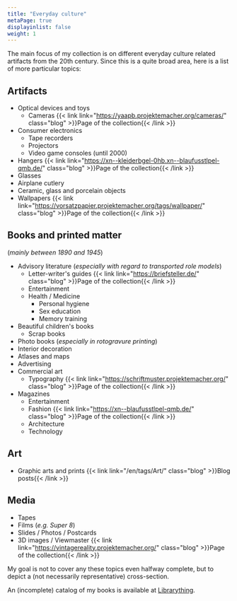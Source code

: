```yaml
---
title: "Everyday culture"
metaPage: true
displayinlist: false
weight: 1
---
```


The main focus of my collection is on different everyday culture related artifacts from the 20th century. Since this is a quite broad area, here is a list of more particular topics:

## Artifacts
* Optical devices and toys
  * Cameras {{< link link="https://yaapb.projektemacher.org/cameras/" class="blog" >}}Page of the collection{{< /link >}}
* Consumer electronics
  * Tape recorders
  * Projectors
  * Video game consoles (until 2000)
* Hangers {{< link link="https://xn--kleiderbgel-0hb.xn--blaufusstlpel-qmb.de/" class="blog" >}}Page of the collection{{< /link >}}
* Glasses
* Airplane cutlery
* Ceramic, glass and porcelain objects
* Wallpapers {{< link link="https://vorsatzpapier.projektemacher.org/tags/wallpaper/" class="blog" >}}Page of the collection{{< /link >}}

## Books and printed matter
 (*mainly between 1890 and 1945*)
* Advisory literature (*especially with regard to transported role models*)
  * Letter-writer's guides {{< link link="https://briefsteller.de/" class="blog" >}}Page of the collection{{< /link >}}
  * Entertainment
  * Health / Medicine
    * Personal hygiene
    * Sex education
    * Memory training
* Beautiful children's books
  * Scrap books
* Photo books (*especially in rotogravure printing*)
* Interior decoration
* Atlases and maps
* Advertising
* Commercial art
  * Typography {{< link link="https://schriftmuster.projektemacher.org/" class="blog" >}}Page of the collection{{< /link >}}
* Magazines
  * Entertainment
  * Fashion {{< link link="https://xn--blaufusstlpel-qmb.de/" class="blog" >}}Page of the collection{{< /link >}}
  * Architecture
  * Technology

## Art
* Graphic arts and prints {{< link link="/en/tags/Art/" class="blog" >}}Blog posts{{< /link >}}

## Media
* Tapes
* Films (*e.g. Super 8*)
* Slides / Photos / Postcards
* 3D images / Viewmaster {{< link link="https://vintagereality.projektemacher.org/" class="blog" >}}Page of the collection{{< /link >}}

My goal is not to cover any these topics even halfway complete, but to depict a (not necessarily representative) cross-section.

An (incomplete) catalog of my books is available at [Librarything](https://www.librarything.com/profile/cmahnke).
